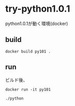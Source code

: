 # try-python1.0.1
python1.0.1が動く環境(docker)


## build

```
docker build py101 .
```

## run

ビルド後、

```
docker run -it py101
```

```
./python
```